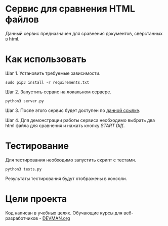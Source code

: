 # Сервис для сравнения HTML файлов

Данный сервис предназначен для сравнения документов, свёрстанных в html.

# Как использовать

Шаг 1. Установить требуемые зависимости.
```
sudo pip3 install -r requirements.txt
```

Шаг 2. Запустить сервис на локальном сервере.
```
python3 server.py
```

Шаг 3. После этого сервис будет доступен по [данной ссылке](http://localhost:5000/).

Шаг 4. Для демонстрации работы сервиса необходимо выбрать два html файла для сравнения и нажать кнопку *START Diff*. 

# Тестирование

Для тестирования необходимо запустить скрипт с тестами.
```
python3 tests.py
```
Результаты тестирования будут отображены в консоли.

# Цели проекта

Код написан в учебных целях. Обучающие курсы для веб-разработчиков - [DEVMAN.org](https://devman.org)
